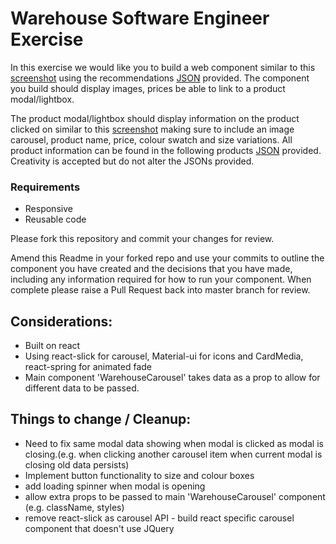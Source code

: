 # Warehouse Software Engineer Exercise

In this exercise we would like you to build a web component similar to this [screenshot](recommendations-screenshot.png) using the recommendations [JSON](data/recommendations.json) provided. The component you build should display images, prices be able to link to a product modal/lightbox.

The product modal/lightbox should display information on the product clicked on similar to this [screenshot](product-modal-screenshot.png) making sure to include an image carousel, product name, price, colour swatch and size variations. All product information can be found in the following products [JSON](data/product.json) provided. Creativity is accepted but do not alter the JSONs provided.

### Requirements
* Responsive
* Reusable code

Please fork this repository and commit your changes for review.

Amend this Readme in your forked repo and use your commits to outline the component you have created and the decisions that you have made, including any information required for how to run your component. When complete please raise a Pull Request back into master branch for review.

## Considerations:

- Built on react
- Using react-slick for carousel, Material-ui for icons and CardMedia, react-spring for animated fade
- Main component 'WarehouseCarousel' takes data as a prop to allow for different data to be passed.

## Things to change / Cleanup:

- Need to fix same modal data showing when modal is clicked as modal is closing.(e.g. when clicking another carousel item when current modal is closing old data persists)
- Implement button functionality to size and colour boxes
- add loading spinner when modal is opening 
- allow extra props to be passed to main 'WarehouseCarousel' component (e.g. className, styles)
- remove react-slick as carousel API - build react specific carousel component that doesn't use JQuery